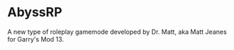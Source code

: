 AbyssRP
===============

A new type of roleplay gamemode developed by Dr. Matt, aka Matt Jeanes for Garry's Mod 13.